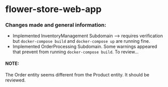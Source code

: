 # flower-store-web-app
### Changes made and general information:

- Implemented InventoryManagement Subdomain --> requires verification but `docker-compose build` and `docker-compose up` are running fine.
- Implemented OrderProcessing Subdomain. Some warnings appeared that prevent from running `docker-compose build`. To review...
#### NOTE:
The Order entity seems different from the Product entity. It should be reviewed.